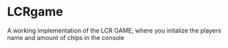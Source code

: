 # LCRgame
A working implementation of the LCR GAME, where you initalize the players name and amount of chips in the console
